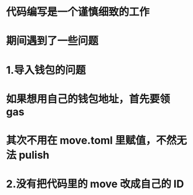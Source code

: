 # 代码编写是一个谨慎细致的工作

# 期间遇到了一些问题

# 1.导入钱包的问题

# 如果想用自己的钱包地址，首先要领 gas

# 其次不用在 move.toml 里赋值，不然无法 pulish

# 2.没有把代码里的 move 改成自己的 ID
